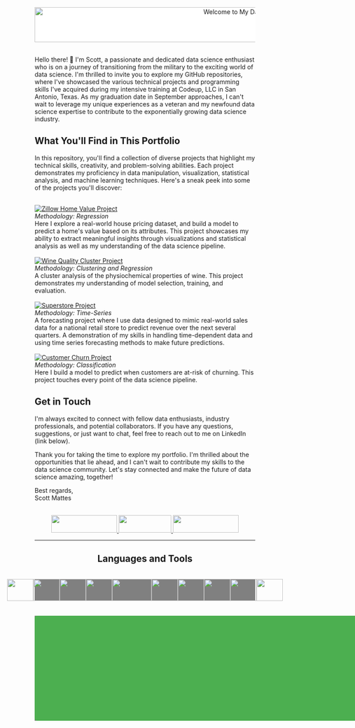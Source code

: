 
<div align="center" style="background-color: white;">
  <a>
    <img alt="Welcome to My Data Science Project" src="https://img.shields.io/badge/-Welcome%20to%20My%20Data%20Science%20Portfolio-blue?style=for-the-badge" width="1000" height="80" />
  </a><br>
</div><br>

Hello there! 👋 I'm Scott, a passionate and dedicated data science enthusiast who is on a journey of transitioning from the military to the exciting world of data science. I'm thrilled to invite you to explore my GitHub repositories, where I've showcased the various technical projects and programming skills I've acquired during my intensive training at Codeup, LLC in San Antonio, Texas. As my graduation date in September approaches, I can't wait to leverage my unique experiences as a veteran and my newfound data science expertise to contribute to the exponentially growing data science industry.

## What You'll Find in This Portfolio

In this repository, you'll find a collection of diverse projects that highlight my technical skills, creativity, and problem-solving abilities. Each project demonstrates my proficiency in data manipulation, visualization, statistical analysis, and machine learning techniques. Here's a sneak peek into some of the projects you'll discover: <br><br>


<a href="https://github.com/scottmattes1/zillow-project" target="_blank">
    <img alt="Zillow Home Value Project" src="https://img.shields.io/badge/-Zillow%20Home%20Value%20Project-blue?style=for-the-badge&logo=github" />
  </a><br>
<div class="content">
    <div class="small-italic"><i>Methodology: Regression</i></div>
</div>
Here I explore a real-world house pricing dataset, and build a model to predict a home's value based on its attributes. This project showcases my ability to extract meaningful insights through visualizations and statistical analysis as well as my understanding of the data science pipeline.<br><br>

<a href="https://github.com/prestige-worldwide-1/cluster_wine_project" target="_blank">
    <img alt="Wine Quality Cluster Project" src="https://img.shields.io/badge/-Wine%20Quality%20Clustering%20Project-blue?style=for-the-badge&logo=github" />
  </a> <br>
<div class="content">
    <div class="small-italic"><i>Methodology: Clustering and Regression</i></div>
</div>
A cluster analysis of the physiochemical properties of wine. This project demonstrates my understanding of model selection, training, and evaluation. <br><br>

<a href="https://github.com/scottmattes1/superstore-project" target="_blank">
    <img alt="Superstore Project" src="https://img.shields.io/badge/-Superstore%20Sales%20Project-blue?style=for-the-badge&logo=github" />
  </a> <br>
<div class="content">
    <div class="small-italic"><i>Methodology: Time-Series</i></div>
</div>
A forecasting project where I use data designed to mimic real-world sales data for a national retail store to predict revenue over the next several quarters. A demonstration of my skills in handling time-dependent data and using time series forecasting methods to make future predictions. <br><br>

<a href="https://github.com/scottmattes1/superstore-project" target="_blank">
    <img alt="Customer Churn Project" src="https://img.shields.io/badge/-Customer%20Churn%20Project-blue?style=for-the-badge&logo=github" />
  </a> <br>
<div class="content">
    <div class="small-italic"><i>Methodology: Classification</i></div>
</div>
Here I build a model to predict when customers are at-risk of churning. This project touches every point of the data science pipeline.

## Get in Touch

I'm always excited to connect with fellow data enthusiasts, industry professionals, and potential collaborators. If you have any questions, suggestions, or just want to chat, feel free to reach out to me on LinkedIn (link below).

Thank you for taking the time to explore my portfolio. I'm thrilled about the opportunities that lie ahead, and I can't wait to contribute my skills to the data science community. Let's stay connected and make the future of data science amazing, together!

Best regards, <br>
Scott Mattes<br><br>

<div align="center"> 
  
  <a href="https://www.linkedin.com/in/scott-mattes-26848827a/" target="_blank">
    <img src="https://img.shields.io/badge/LinkedIn-0077B5?style=for-the-badge&logo=linkedin&logoColor=white" target="_blank" width="150" height="40" />
  </a>
  <a href="mailto:s.scott.mattes@gmail.com">
    <img src="https://img.shields.io/badge/Gmail-333333?style=for-the-badge&logo=gmail&logoColor=red" width="120" height="40" />
  </a>
 <a href="https://twitter.com/scottmattes1_" target="_blank">
    <img src="https://img.shields.io/badge/Twitter-1DA1F2?style=for-the-badge&logo=twitter&logoColor=white" target="_blank" width="150" height="40" />
  </a>
 
<hr/>
 
<h2 align="center">Languages and Tools</h2>
<br/>

<div align="text-align: center;">
    <link rel="stylesheet" href="https://cdn.jsdelivr.net/gh/devicons/devicon@v2.15.1/devicon.min.css">
</div>

</div>

<div align="center" style="background-color: gray;">
  <div style="text-align: center; display: flex; justify-content: center;">
    <img src="https://img.icons8.com/color/48/000000/python.png" width="60" height="50">
    <img src="https://www.freepnglogos.com/uploads/logo-mysql-png/logo-mysql-mysql-logo-png-images-are-download-crazypng-21.png" width="60" height="50">
    <img src="https://user-images.githubusercontent.com/67586773/105040771-43887300-5a88-11eb-9f01-bee100b9ef22.png" width="60" height="50">
    <img src="https://upload.wikimedia.org/wikipedia/commons/thumb/f/f3/Apache_Spark_logo.svg/1024px-Apache_Spark_logo.svg.png?20210416091439" width="60" height="50">
    <img src="https://upload.wikimedia.org/wikipedia/commons/thumb/0/05/Scikit_learn_logo_small.svg/1200px-Scikit_learn_logo_small.svg.png" width="90" height="50">
    <img src="https://workforceedtech.org/wp-content/uploads/2019/03/Tableau_Logo_resized.png" width="60" height="50">
    <img src="https://scipy.org/images/logo.svg" width="60" height="50">
    <img src="https://play-lh.googleusercontent.com/yMjUC6LBh7uOCK6wUcIEf5MHZQmSqDPXoInOQLZzw0DWQsPJuvkwSymX2zI4Ok7i_BY" width="60" height="50">
    <img src="https://miro.medium.com/v2/resize:fit:592/1*YM2HXc7f4v02pZBEO8h-qw.png" width="60" height="50">
    <img src="https://download.logo.wine/logo/SQLite/SQLite-Logo.wine.png" width="60" height="50">
  </div>
</div><br><br>



<div align="center" style="display: flex; justify-content: space-between; background-color: gray;">
  <div style="width: 1000px; height: 40px; background-color: #4CAF50; display: flex; align-items: center; justify-content: space-between; padding: 100px 1000px; border-radius: 5px;">
    <img src="https://komarev.com/ghpvc/?username=scottmattes1&style=flat-square&color=blue" alt="" style="text-align: left;">
    <span style="font-family: Arial, sans-serif; font-size: 14px; color: #fff; text-align: right;">__________________________________________________________________________</span>
    <span style="font-family: Arial, sans-serif; font-size: 14px; color: #fff; text-align: right;">Codeup Data Science</span>
    <img src="https://codeup.edu/wp-content/uploads/2021/07/CodeupWhiteChevron.png" alt="Codeup Logo" style="width: 20px; height: 20px;">
  </div>
</div>










